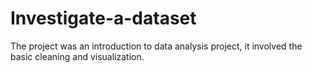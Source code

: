 # Investigate-a-dataset
The project was an introduction to data analysis project, it involved the basic cleaning and visualization.
